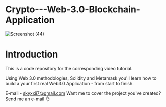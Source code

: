 # Crypto---Web-3.0-Blockchain-Application
![Screenshot (44)](https://user-images.githubusercontent.com/128457043/230763446-ed6d527d-ecf5-41fa-8b90-81b20510d2bf.png)

# Introduction

This is a code repository for the corresponding video tutorial.

Using Web 3.0 methodologies, Solidity and Metamask you'll learn how to build a your first real Web3.0 Application - 
from start to finish.

E-mail - skyxxii7@gmail.com Want me to cover the project you've created? Send me an e-mail 👌
